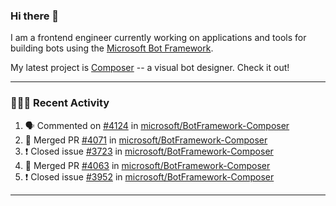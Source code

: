 ### Hi there 👋

I am a frontend engineer currently working on applications and tools for building bots using the [Microsoft Bot Framework](https://dev.botframework.com/).

My latest project is [Composer](https://github.com/microsoft/BotFramework-Composer) -- a visual bot designer. Check it out!

---

### 👨🏻‍💻 Recent Activity

<!--START_SECTION:activity-->
1. 🗣 Commented on [#4124](https://github.com//microsoft/BotFramework-Composer/issues/4124) in [microsoft/BotFramework-Composer](https://github.com//microsoft/BotFramework-Composer)
2. 🎉 Merged PR [#4071](https://github.com//microsoft/BotFramework-Composer/pull/4071) in [microsoft/BotFramework-Composer](https://github.com//microsoft/BotFramework-Composer)
3. ❗️ Closed issue [#3723](https://github.com//microsoft/BotFramework-Composer/issues/3723) in [microsoft/BotFramework-Composer](https://github.com//microsoft/BotFramework-Composer)
4. 🎉 Merged PR [#4063](https://github.com//microsoft/BotFramework-Composer/pull/4063) in [microsoft/BotFramework-Composer](https://github.com//microsoft/BotFramework-Composer)
5. ❗️ Closed issue [#3952](https://github.com//microsoft/BotFramework-Composer/issues/3952) in [microsoft/BotFramework-Composer](https://github.com//microsoft/BotFramework-Composer)
<!--END_SECTION:activity-->

---

<!--
**a-b-r-o-w-n/a-b-r-o-w-n** is a ✨ _special_ ✨ repository because its `README.md` (this file) appears on your GitHub profile.

Here are some ideas to get you started:

- 🔭 I’m currently working on ...
- 🌱 I’m currently learning ...
- 👯 I’m looking to collaborate on ...
- 🤔 I’m looking for help with ...
- 💬 Ask me about ...
- 📫 How to reach me: ...
- 😄 Pronouns: ...
- ⚡ Fun fact: ...
-->
